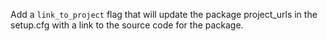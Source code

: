 Add a `link_to_project` flag that will update the package project_urls in the setup.cfg with a link to the source code for the package.